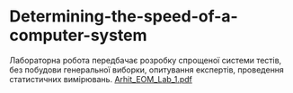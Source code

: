 # Determining-the-speed-of-a-computer-system
Лабораторна робота передбачає розробку спрощеної системи тестів, без побудови генеральної виборки, опитування експертів, проведення статистичних вимірювань.
[Arhit_EOM_Lab_1.pdf](https://github.com/Dashylikk/Determining-the-speed-of-a-computer-system/files/14652444/Arhit_EOM_Lab_1.pdf)
